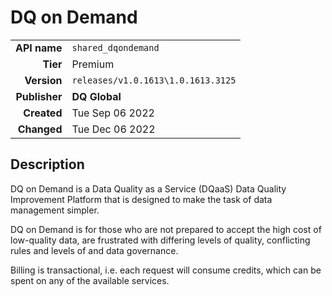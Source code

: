 # DQ on Demand
| | |
|-:|-|
|**API name**|`shared_dqondemand`|
|**Tier**|Premium|
|**Version**|`releases/v1.0.1613\1.0.1613.3125`|
|**Publisher**|**DQ Global**|
|**Created**|Tue Sep 06 2022|
|**Changed**|Tue Dec 06 2022|

## Description
DQ on Demand is a Data Quality as a Service (DQaaS) Data Quality Improvement Platform that is designed to make the task of data management simpler.

 DQ on Demand is for those who are not prepared to accept the high cost of low-quality data, are frustrated with differing levels of quality, conflicting rules and levels of and data governance.

Billing is transactional, i.e. each request will consume credits, which can be spent on any of the available services.
